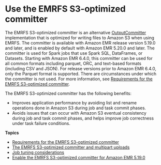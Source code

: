 # Use the EMRFS S3\-optimized committer<a name="emr-spark-s3-optimized-committer"></a>

The EMRFS S3\-optimized committer is an alternative [OutputCommitter](https://hadoop.apache.org/docs/current/api/org/apache/hadoop/mapreduce/OutputCommitter.html) implementation that is optimized for writing files to Amazon S3 when using EMRFS\. The committer is available with Amazon EMR release version 5\.19\.0 and later, and is enabled by default with Amazon EMR 5\.20\.0 and later\. The committer is used for Spark jobs that use Spark SQL, DataFrames, or Datasets\. Starting with Amazon EMR 6\.4\.0, this committer can be used for all common formats including parquet, ORC, and text\-based formats \(including CSV and JSON\)\. For release versions prior to Amazon EMR 6\.4\.0, only the Parquet format is supported\. There are circumstances under which the committer is not used\. For more information, see [Requirements for the EMRFS S3\-optimized committer](emr-spark-committer-reqs.md)\.

The EMRFS S3\-optimized committer has the following benefits:
+ Improves application performance by avoiding list and rename operations done in Amazon S3 during job and task commit phases\. 
+ Avoids issues that can occur with Amazon S3 eventual consistency during job and task commit phases, and helps improve job correctness under task failure conditions\.

**Topics**
+ [Requirements for the EMRFS S3\-optimized committer](emr-spark-committer-reqs.md)
+ [The EMRFS S3\-optimized committer and multipart uploads](emr-spark-committer-multipart.md)
+ [Job tuning considerations](emr-spark-committer-tuning.md)
+ [Enable the EMRFS S3\-optimized committer for Amazon EMR 5\.19\.0](emr-spark-committer-enable.md)